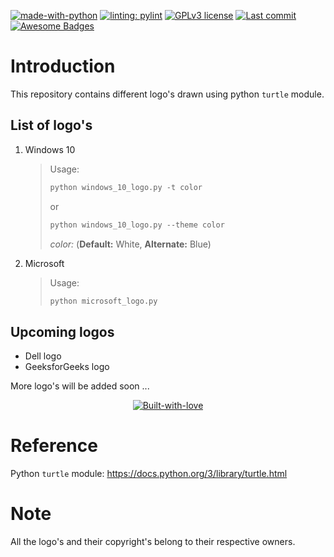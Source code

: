 [![made-with-python](https://img.shields.io/badge/Made%20with-Python-1f425f.svg)](https://www.python.org/)
[![linting: pylint](https://img.shields.io/badge/linting-pylint-yellowgreen)](https://github.com/PyCQA/pylint)
[![GPLv3 license](https://img.shields.io/badge/License-GPLv3-blue.svg)](http://perso.crans.org/besson/LICENSE.html)
[![Last commit](https://img.shields.io/github/last-commit/DAShaikh10/Turtle-Logos)](https://github.com/DAShaikh10/Turtle-Logos/commits/main)
[![Awesome Badges](https://img.shields.io/badge/badges-awesome-green.svg)](https://github.com/Naereen/badges)

# Introduction
This repository contains different logo's drawn using python `turtle` module.

## List of logo's
1. Windows 10
   > Usage:   
    > ```markdown
    > python windows_10_logo.py -t color
    > ``` 
    > or  
    > ```markdown
    > python windows_10_logo.py --theme color
    > ```  
    > *color:* (**Default:** White, **Alternate:** Blue)

2. Microsoft
    > Usage:  
    > ```markdown
    > python microsoft_logo.py
    > ```

## Upcoming logos
- Dell logo
- GeeksforGeeks logo

More logo's will be added soon ...

<div align="center">
   
   <a href="https://GitHub.com/DAShaikh10/">![Built-with-love](http://ForTheBadge.com/images/badges/built-with-love.svg)</a>
</div>

# Reference
Python `turtle` module: https://docs.python.org/3/library/turtle.html

# Note
All the logo's and their copyright's belong to their respective owners.
